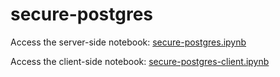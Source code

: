 # secure-postgres

Access the server-side notebook: [secure-postgres.ipynb](secure-postgres.ipynb)

Access the client-side notebook: [secure-postgres-client.ipynb](secure-postgres-client.ipynb)
